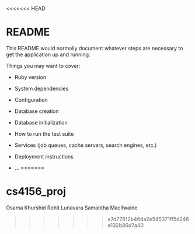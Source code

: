 <<<<<<< HEAD
# README

This README would normally document whatever steps are necessary to get the
application up and running.

Things you may want to cover:

* Ruby version

* System dependencies

* Configuration

* Database creation

* Database initialization

* How to run the test suite

* Services (job queues, cache servers, search engines, etc.)

* Deployment instructions

* ...
=======
# cs4156_proj

Osama Khurshid
Rohit Lunavara
Samantha MacIlwaine
>>>>>>> a7d77812b46da2e545371ff5d246e132b86d7a40

